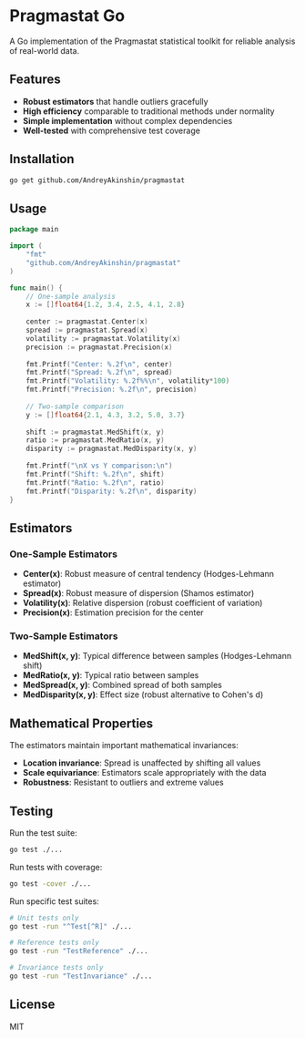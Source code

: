 # Pragmastat Go

A Go implementation of the Pragmastat statistical toolkit for reliable analysis of real-world data.

## Features

- **Robust estimators** that handle outliers gracefully
- **High efficiency** comparable to traditional methods under normality
- **Simple implementation** without complex dependencies
- **Well-tested** with comprehensive test coverage

## Installation

```bash
go get github.com/AndreyAkinshin/pragmastat
```

## Usage

```go
package main

import (
    "fmt"
    "github.com/AndreyAkinshin/pragmastat"
)

func main() {
    // One-sample analysis
    x := []float64{1.2, 3.4, 2.5, 4.1, 2.8}
    
    center := pragmastat.Center(x)
    spread := pragmastat.Spread(x)
    volatility := pragmastat.Volatility(x)
    precision := pragmastat.Precision(x)
    
    fmt.Printf("Center: %.2f\n", center)
    fmt.Printf("Spread: %.2f\n", spread)
    fmt.Printf("Volatility: %.2f%%\n", volatility*100)
    fmt.Printf("Precision: %.2f\n", precision)
    
    // Two-sample comparison
    y := []float64{2.1, 4.3, 3.2, 5.0, 3.7}
    
    shift := pragmastat.MedShift(x, y)
    ratio := pragmastat.MedRatio(x, y)
    disparity := pragmastat.MedDisparity(x, y)
    
    fmt.Printf("\nX vs Y comparison:\n")
    fmt.Printf("Shift: %.2f\n", shift)
    fmt.Printf("Ratio: %.2f\n", ratio)
    fmt.Printf("Disparity: %.2f\n", disparity)
}
```

## Estimators

### One-Sample Estimators

- **Center(x)**: Robust measure of central tendency (Hodges-Lehmann estimator)
- **Spread(x)**: Robust measure of dispersion (Shamos estimator)
- **Volatility(x)**: Relative dispersion (robust coefficient of variation)
- **Precision(x)**: Estimation precision for the center

### Two-Sample Estimators

- **MedShift(x, y)**: Typical difference between samples (Hodges-Lehmann shift)
- **MedRatio(x, y)**: Typical ratio between samples
- **MedSpread(x, y)**: Combined spread of both samples
- **MedDisparity(x, y)**: Effect size (robust alternative to Cohen's d)

## Mathematical Properties

The estimators maintain important mathematical invariances:

- **Location invariance**: Spread is unaffected by shifting all values
- **Scale equivariance**: Estimators scale appropriately with the data
- **Robustness**: Resistant to outliers and extreme values

## Testing

Run the test suite:

```bash
go test ./...
```

Run tests with coverage:

```bash
go test -cover ./...
```

Run specific test suites:

```bash
# Unit tests only
go test -run "^Test[^R]" ./...

# Reference tests only
go test -run "TestReference" ./...

# Invariance tests only
go test -run "TestInvariance" ./...
```

## License

MIT
